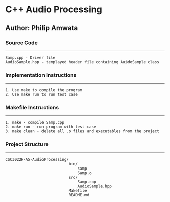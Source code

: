 # C++ Audio Processing

## Author: Philip Amwata

### Source Code

---

    Samp.cpp - Driver file
    AudioSample.hpp - templayed header file containing AuidoSample class

### Implementation Instructions

---

    1. Use make to compile the program
    2. Use make run to run test case

### Makefile Instructions

---

    1. make - compile Samp.cpp
    2. make run - run program with test case
    3. make clean - delete all .o files and executables from the project

### Project Structure

---

    CSC3022H-A5-AudioProcessing/
                                bin/
                                    samp
                                    Samp.o
                                src/
                                    Samp.cpp
                                    AudioSample.hpp
                                Makefile
                                README.md
